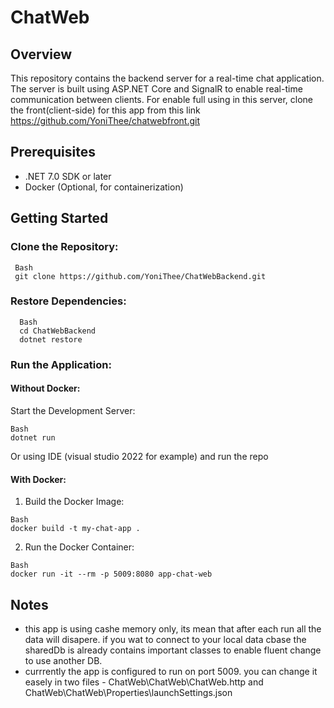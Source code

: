 # ChatWeb
## Overview
This repository contains the backend server for a real-time chat application. The server is built using ASP.NET Core and SignalR to enable real-time communication between clients.
For enable full using in this server, clone the front(client-side) for this app from this link https://github.com/YoniThee/chatwebfront.git

## Prerequisites
* .NET 7.0 SDK or later
* Docker (Optional, for containerization)

## Getting Started
### Clone the Repository:
```
 Bash
 git clone https://github.com/YoniThee/ChatWebBackend.git
```

### Restore Dependencies:
```
  Bash
  cd ChatWebBackend
  dotnet restore
```
### Run the Application:
#### Without Docker:

Start the Development Server:
```
Bash
dotnet run
```
Or
using IDE (visual studio 2022 for example) and run the repo

#### With Docker:

1. Build the Docker Image:
```
Bash
docker build -t my-chat-app .
```

2. Run the Docker Container:
```
Bash
docker run -it --rm -p 5009:8080 app-chat-web
```

## Notes
* this app is using cashe memory only, its mean that after  each run all the data will disapere. if you wat to connect to your local data cbase the sharedDb is already contains important classes to enable fluent change to use another DB.
* currrently the app is configured to run on port 5009. you can change it easely in two files - ChatWeb\ChatWeb\ChatWeb.http and ChatWeb\ChatWeb\Properties\launchSettings.json
